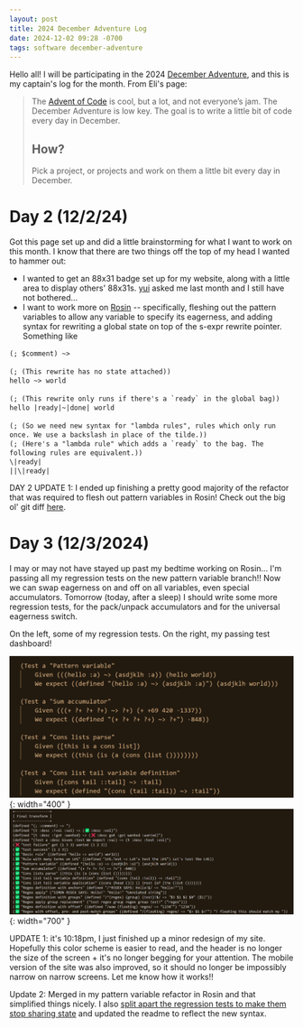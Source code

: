 ```yaml
---
layout: post
title: 2024 December Adventure Log
date: 2024-12-02 09:28 -0700
tags: software december-adventure
---
```



Hello all! I will be participating in the 2024 [December Adventure](https://eli.li/december-adventure), and this is my captain's log for the month. From Eli's page:

> The [Advent of Code](https://adventofcode.com/) is cool, but a lot, and not everyone’s jam.
> The December Adventure is low key. The goal is to write a little bit of code every day in December.
> ## How?
> Pick a project, or projects and work on them a little bit every day in December.

# Day 2 (12/2/24)

Got this page set up and did a little brainstorming for what I want to work on this month. I know that there are two things off the top of my head I wanted to hammer out:

* I wanted to get an 88x31 badge set up for my website, along with a little area to display others' 88x31s. [yui](https://zptr.cc/) asked me last month and I still have not bothered...
* I want to work more on [Rosin](https://github.com/DataKinds/tree-rewriter) -- specifically, fleshing out the pattern variables to allow any variable to specify its eagerness, and adding syntax for rewriting a global state on top of the s-expr rewrite pointer. Something like

```
(; $comment) ~> 

(; (This rewrite has no state attached))
hello ~> world

(; (This rewrite only runs if there's a `ready` in the global bag))
hello |ready|~|done| world

(; (So we need new syntax for "lambda rules", rules which only run once. We use a backslash in place of the tilde.))
(; (Here's a "lambda rule" which adds a `ready` to the bag. The following rules are equivalent.))
\|ready|
||\|ready|
```

DAY 2 UPDATE 1: I ended up finishing a pretty good majority of the refactor that was required to flesh out pattern variables in Rosin! Check out the big ol' git diff [here](https://github.com/DataKinds/tree-rewriter/pull/1/files).

# Day 3 (12/3/2024)

I may or may not have stayed up past my bedtime working on Rosin... I'm passing all my regression tests on the new pattern variable branch!! Now we can swap eagerness on and off on all variables, even special accumulators. Tomorrow (today, after a sleep) I should write some more regression tests, for the pack/unpack accumulators and for the universal eagerness switch. 

On the left, some of my regression tests. On the right, my passing test dashboard!

![A snippet of my regression suite](/assets/imgs/december-adventure/2-regressionsuite.png){: width="400" } ![My passing regression tests!](/assets/imgs/december-adventure/2-regressionpass.png){: width="700" }

UPDATE 1: it's 10:18pm, I just finished up a minor redesign of my site. Hopefully this color scheme is easier to read, and the header is no longer the size of the screen + it's no longer begging for your attention. The mobile version of the site was also improved, so it should no longer be impossibly narrow on narrow screens. Let me know how it works!!

Update 2: Merged in my pattern variable refactor in Rosin and that simplified things nicely. I also [split apart the regression tests to make them stop sharing state](https://github.com/DataKinds/tree-rewriter/tree/main/sample/regression) and updated the readme to reflect the new syntax.